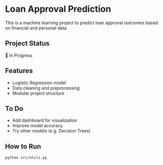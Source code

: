 # Loan Approval Prediction

This is a machine learning project to predict loan approval outcomes based on financial and personal data.

## Project Status
🚧 In Progress

## Features
- Logistic Regression model
- Data cleaning and preprocessing
- Modular project structure

## To Do
- Add dashboard for visualization
- Improve model accuracy
- Try other models (e.g. Decision Trees)

## How to Run
```bash
python src/utils.py
